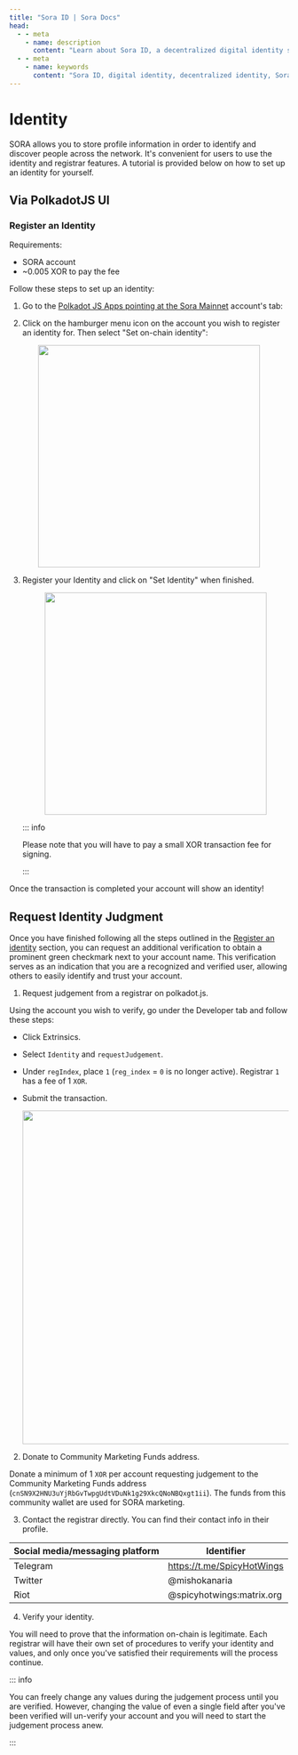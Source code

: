 ```yaml
---
title: "Sora ID | Sora Docs"
head:
  - - meta
    - name: description
      content: "Learn about Sora ID, a decentralized digital identity solution on the Sora Network. Discover how Sora ID enables users to manage their digital identities securely, interact with decentralized applications, and engage in trustless transactions within the Sora ecosystem."
  - - meta
    - name: keywords
      content: "Sora ID, digital identity, decentralized identity, Sora Network, decentralized applications, trustless transactions, Sora ecosystem"
---
```


# Identity

SORA allows you to store profile information in order to identify and discover people across the network. It's convenient for users to use the identity and registrar features. A tutorial is provided below on how to set up an identity for yourself.

## Via PolkadotJS UI

### Register an Identity

Requirements:

- SORA account
- ~0.005 XOR to pay the fee

Follow these steps to set up an identity:

1. Go to the [Polkadot JS Apps pointing at the Sora Mainnet](https://polkadot.js.org/apps/?rpc=wss%3A%2F%2Fws.sora2.soramitsu.co.jp#/accounts) account's tab:

2. Click on the hamburger menu icon on the account you wish to register an identity for. Then select "Set on-chain identity":

  <center><img src="/.gitbook/assets/id-select-menu.png" width="400"></center>

3. Register your Identity and click on "Set Identity" when finished.

   <center><img src="/.gitbook/assets/id-register-id.png" width="400"></center>

   ::: info

   Please note that you will have to pay a small XOR transaction fee for signing.

   :::

Once the transaction is completed your account will show an identity!

## Request Identity Judgment

Once you have finished following all the steps outlined in the [Register an identity](/id.md#register-an-identity) section, you can request an additional verification to obtain a prominent green checkmark next to your account name. This verification serves as an indication that you are a recognized and verified user, allowing others to easily identify and trust your account.

1. Request judgement from a registrar on polkadot.js.

Using the account you wish to verify, go under the Developer tab and follow these steps:

- Click Extrinsics.
- Select `Identity` and `requestJudgement`.
- Under `regIndex`, place `1` (`reg_index` = `0` is no longer active). Registrar `1` has a fee of 1 `XOR`.
- Submit the transaction.

  <center><img src="/.gitbook/assets/requestJudgement.png" width="600"></center>

2. Donate to Community Marketing Funds address.

Donate a minimum of 1 `XOR` per account requesting judgement to the Community Marketing Funds address (`cnSN9X2HNU3uYjRbGvTwpgUdtVDuNk1g29XkcQNoNBQxgt1ii`).
The funds from this community wallet are used for SORA marketing.

3. Contact the registrar directly. You can find their contact info in their profile.

| Social media/messaging platform | Identifier                 |
| ------------------------------- | -------------------------- |
| Telegram                        | https://t.me/SpicyHotWings |
| Twitter                         | @mishokanaria              |
| Riot                            | @spicyhotwings:matrix.org  |

4. Verify your identity.

You will need to prove that the information on-chain is legitimate. Each registrar will have their own set of procedures to verify your identity and values, and only once you've satisfied their requirements will the process continue.

::: info

You can freely change any values during the judgement process until you are verified. However, changing the value of even a single field after you've been verified will un-verify your account and you will need to start the judgement process anew.

:::
